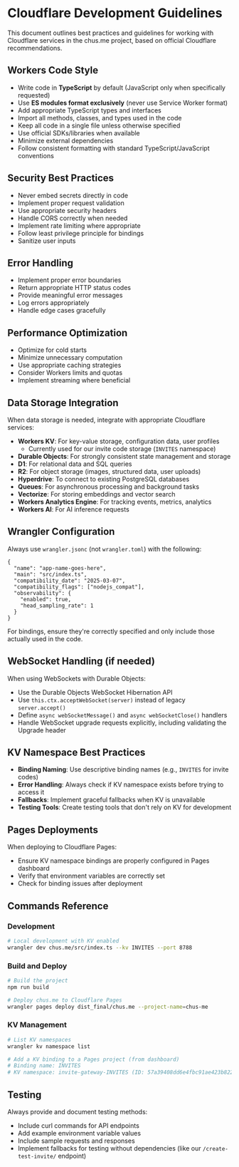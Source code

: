 # Cloudflare Development Guidelines

This document outlines best practices and guidelines for working with Cloudflare services in the chus.me project, based on official Cloudflare recommendations.

## Workers Code Style

- Write code in **TypeScript** by default (JavaScript only when specifically requested)
- Use **ES modules format exclusively** (never use Service Worker format)
- Add appropriate TypeScript types and interfaces
- Import all methods, classes, and types used in the code
- Keep all code in a single file unless otherwise specified
- Use official SDKs/libraries when available
- Minimize external dependencies
- Follow consistent formatting with standard TypeScript/JavaScript conventions

## Security Best Practices

- Never embed secrets directly in code
- Implement proper request validation
- Use appropriate security headers
- Handle CORS correctly when needed
- Implement rate limiting where appropriate
- Follow least privilege principle for bindings
- Sanitize user inputs

## Error Handling

- Implement proper error boundaries
- Return appropriate HTTP status codes
- Provide meaningful error messages
- Log errors appropriately
- Handle edge cases gracefully

## Performance Optimization

- Optimize for cold starts
- Minimize unnecessary computation
- Use appropriate caching strategies
- Consider Workers limits and quotas
- Implement streaming where beneficial

## Data Storage Integration

When data storage is needed, integrate with appropriate Cloudflare services:

- **Workers KV**: For key-value storage, configuration data, user profiles
  - Currently used for our invite code storage (`INVITES` namespace)
- **Durable Objects**: For strongly consistent state management and storage
- **D1**: For relational data and SQL queries
- **R2**: For object storage (images, structured data, user uploads)
- **Hyperdrive**: To connect to existing PostgreSQL databases
- **Queues**: For asynchronous processing and background tasks
- **Vectorize**: For storing embeddings and vector search
- **Workers Analytics Engine**: For tracking events, metrics, analytics
- **Workers AI**: For AI inference requests

## Wrangler Configuration

Always use `wrangler.jsonc` (not `wrangler.toml`) with the following:

```jsonc
{
  "name": "app-name-goes-here", 
  "main": "src/index.ts",
  "compatibility_date": "2025-03-07",
  "compatibility_flags": ["nodejs_compat"],
  "observability": {
    "enabled": true,
    "head_sampling_rate": 1
  }
}
```

For bindings, ensure they're correctly specified and only include those actually used in the code.

## WebSocket Handling (if needed)

When using WebSockets with Durable Objects:
- Use the Durable Objects WebSocket Hibernation API
- Use `this.ctx.acceptWebSocket(server)` instead of legacy `server.accept()`
- Define `async webSocketMessage()` and `async webSocketClose()` handlers
- Handle WebSocket upgrade requests explicitly, including validating the Upgrade header

## KV Namespace Best Practices

- **Binding Naming**: Use descriptive binding names (e.g., `INVITES` for invite codes)
- **Error Handling**: Always check if KV namespace exists before trying to access it
- **Fallbacks**: Implement graceful fallbacks when KV is unavailable
- **Testing Tools**: Create testing tools that don't rely on KV for development

## Pages Deployments

When deploying to Cloudflare Pages:
- Ensure KV namespace bindings are properly configured in Pages dashboard
- Verify that environment variables are correctly set
- Check for binding issues after deployment

## Commands Reference

### Development

```bash
# Local development with KV enabled
wrangler dev chus.me/src/index.ts --kv INVITES --port 8788
```

### Build and Deploy

```bash
# Build the project
npm run build

# Deploy chus.me to Cloudflare Pages
wrangler pages deploy dist_final/chus.me --project-name=chus-me
```

### KV Management

```bash
# List KV namespaces
wrangler kv namespace list

# Add a KV binding to a Pages project (from dashboard)
# Binding name: INVITES
# KV namespace: invite-gateway-INVITES (ID: 57a39408dd6e4fbc91ae423b82293f43)
```

## Testing

Always provide and document testing methods:
- Include curl commands for API endpoints
- Add example environment variable values 
- Include sample requests and responses
- Implement fallbacks for testing without dependencies (like our `/create-test-invite/` endpoint) 